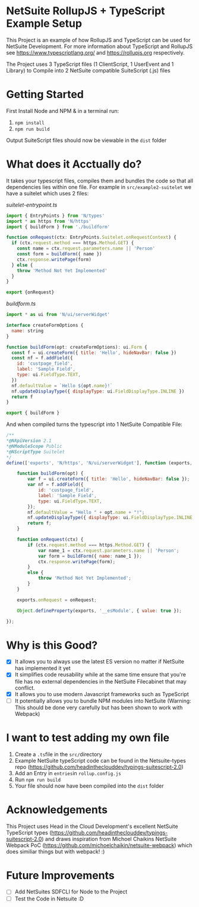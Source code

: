 # NetSuite RollupJS + TypeScript Example Setup
This Project is an example of how RollupJS and TypeScript can be used for NetSuite Development. 
For more information about TypeScript and RollupJS see https://www.typescriptlang.org/ and https://rollupjs.org respectively. 

The Project uses 3 TypeScript files (1 ClientScript, 1 UserEvent and 1 Library) to Compile into 2 NetSuite compatible SuiteScript (.js) files

# Getting Started
First Install Node and NPM & in a terminal run: 
  1. ```npm install```
  2. ```npm run build```

Output SuiteScript files should now be viewable in the ```dist``` folder

# What does it Acctually do?
It takes your typescript files, compiles them and bundles the code so that all dependencies lies within one file. 
For example in ```src/example2-suitelet``` we have a suitelet which uses 2 files:

*suitelet-entrypoint.ts*
```javascript
import { EntryPoints } from 'N/types'
import * as https from 'N/https'
import { buildForm } from './buildform'

function onRequest(ctx: EntryPoints.Suitelet.onRequestContext) {
  if (ctx.request.method === https.Method.GET) {
    const name = ctx.request.parameters.name || 'Person'
    const form = buildForm({ name })
    ctx.response.writePage(form)
  } else {
    throw 'Method Not Yet Implemented'
  }
}

export {onRequest}
```

*buildform.ts*
```javascript
import * as ui from 'N/ui/serverWidget'

interface createFormOptions {
  name: string
}

function buildForm(opt: createFormOptions): ui.Form {
  const f = ui.createForm({ title: 'Hello', hideNavBar: false })
  const nf = f.addField({
    id: 'custpage_field',
    label: 'Sample Field',
    type: ui.FieldType.TEXT,
  })
  nf.defaultValue = `Hello ${opt.name}!`
  nf.updateDisplayType({ displayType: ui.FieldDisplayType.INLINE })
  return f
}

export { buildForm }
```

And when compiled turns the typescript into 1 NetSuite Compatible File:
```javascript
/**
*@NApiVersion 2.1
*@NModuleScope Public
*@NScriptType Suitelet
*/
define(['exports', 'N/https', 'N/ui/serverWidget'], function (exports, https, ui) {

    function buildForm(opt) {
        var f = ui.createForm({ title: 'Hello', hideNavBar: false });
        var nf = f.addField({
            id: 'custpage_field',
            label: 'Sample Field',
            type: ui.FieldType.TEXT,
        });
        nf.defaultValue = "Hello " + opt.name + "!";
        nf.updateDisplayType({ displayType: ui.FieldDisplayType.INLINE });
        return f;
    }

    function onRequest(ctx) {
        if (ctx.request.method === https.Method.GET) {
            var name_1 = ctx.request.parameters.name || 'Person';
            var form = buildForm({ name: name_1 });
            ctx.response.writePage(form);
        }
        else {
            throw 'Method Not Yet Implemented';
        }
    }

    exports.onRequest = onRequest;

    Object.defineProperty(exports, '__esModule', { value: true });

});
```
# Why is this Good?
- [X] It allows you to always use the latest ES version no matter if NetSuite has implemented it yet
- [X] It simplifies code reusability while at the same time ensure that you're file has no external dependencies in the NetSuite Filecabinet that may conflict.
- [X] It allows you to use modern Javascript frameworks such as TypeScript
- [ ] It potentially allows you to bundle NPM modules into NetSuite (Warning: This should be done very carefully but has been shown to work with Webpack)

# I want to test adding my own file
1. Create a ```.ts```file in the ```src/```directory
2. Example NetSuite typeScript code can be found in the Netsuite-types repo (https://github.com/headintheclouddev/typings-suitescript-2.0)
3. Add an Entry in ```entries```in ```rollup.config.js```
4. Run ```npm run build```
5. Your file should now have been compiled into the ```dist``` folder

# Acknowledgements
This Project uses Head in the Cloud Development's excellent NetSuite TypeScript types (https://github.com/headintheclouddev/typings-suitescript-2.0)
and draws inspiration from Michoel Chaikins NetSuite Webpack PoC (https://github.com/michoelchaikin/netsuite-webpack) which does similiar things but with webpack! :)

# Future Improvements
- [ ] Add NetSuites SDFCLI for Node to the Project
- [ ] Test the Code in Netsuite :D

